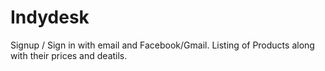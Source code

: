 # Indydesk
Signup / Sign in with email and Facebook/Gmail. 
Listing of Products along with their prices and deatils.
